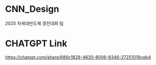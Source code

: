 # CNN_Design
2025 차세대반도체 경진대회 팀

# CHATGPT Link
https://chatgpt.com/share/689c1828-4630-8006-8346-27251019ceb4

